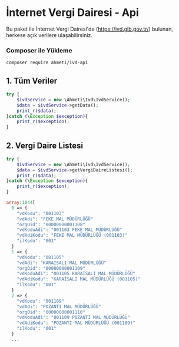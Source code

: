 # İnternet Vergi Dairesi - Api
Bu paket ile İnternet Vergi Dairesi'de (https://ivd.gib.gov.tr/) bulunan, herkese açık verilere ulaşabilirsiniz.

### Composer ile Yükleme
```
composer require ahmeti/ivd-api
```

## 1. Tüm Veriler
```php
try {
    $ivdService = new \Ahmeti\Ivd\IvdService();
    $data = $ivdService->getData();
    print_r($data);
}catch (\Exception $exception){
    print_r($exception);
}
```

## 2. Vergi Daire Listesi
```php
try {
    $ivdService = new \Ahmeti\Ivd\IvdService();
    $data = $ivdService->getVergiDaireListesi();
    print_r($data);
}catch (\Exception $exception){
    print_r($exception);
}
```
```php
array:1044[
  0 => {
    "vdKodu": "001103"
    "vdAdi": "FEKE MAL MÜDÜRLÜĞÜ"
    "orgOid": "00000000001108"
    "vdKoduAdi": "001103 FEKE MAL MÜDÜRLÜĞÜ"
    "vdAdiKodu": "FEKE MAL MÜDÜRLÜĞÜ (001103)"
    "ilKodu": "001"
  }
  1 => {
    "vdKodu": "001105"
    "vdAdi": "KARAİSALI MAL MÜDÜRLÜĞÜ"
    "orgOid": "00000000001109"
    "vdKoduAdi": "001105 KARAİSALI MAL MÜDÜRLÜĞÜ"
    "vdAdiKodu": "KARAİSALI MAL MÜDÜRLÜĞÜ (001105)"
    "ilKodu": "001"
  }
  2 => {
    "vdKodu": "001109"
    "vdAdi": "POZANTI MAL MÜDÜRLÜĞÜ"
    "orgOid": "00000000001110"
    "vdKoduAdi": "001109 POZANTI MAL MÜDÜRLÜĞÜ"
    "vdAdiKodu": "POZANTI MAL MÜDÜRLÜĞÜ (001109)"
    "ilKodu": "001"
  }
  ...
```